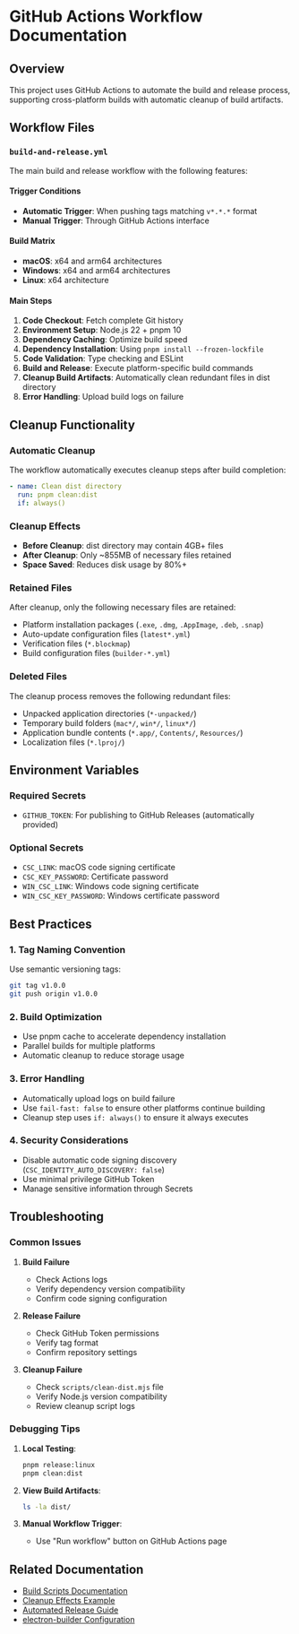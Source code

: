 # GitHub Actions Workflow Documentation

## Overview

This project uses GitHub Actions to automate the build and release process, supporting cross-platform builds with automatic cleanup of build artifacts.

## Workflow Files

### `build-and-release.yml`

The main build and release workflow with the following features:

#### Trigger Conditions

- **Automatic Trigger**: When pushing tags matching `v*.*.*` format
- **Manual Trigger**: Through GitHub Actions interface

#### Build Matrix

- **macOS**: x64 and arm64 architectures
- **Windows**: x64 and arm64 architectures
- **Linux**: x64 architecture

#### Main Steps

1. **Code Checkout**: Fetch complete Git history
2. **Environment Setup**: Node.js 22 + pnpm 10
3. **Dependency Caching**: Optimize build speed
4. **Dependency Installation**: Using `pnpm install --frozen-lockfile`
5. **Code Validation**: Type checking and ESLint
6. **Build and Release**: Execute platform-specific build commands
7. **Cleanup Build Artifacts**: Automatically clean redundant files in dist directory
8. **Error Handling**: Upload build logs on failure

## Cleanup Functionality

### Automatic Cleanup

The workflow automatically executes cleanup steps after build completion:

```yaml
- name: Clean dist directory
  run: pnpm clean:dist
  if: always()
```

### Cleanup Effects

- **Before Cleanup**: dist directory may contain 4GB+ files
- **After Cleanup**: Only ~855MB of necessary files retained
- **Space Saved**: Reduces disk usage by 80%+

### Retained Files

After cleanup, only the following necessary files are retained:

- Platform installation packages (`.exe`, `.dmg`, `.AppImage`, `.deb`, `.snap`)
- Auto-update configuration files (`latest*.yml`)
- Verification files (`*.blockmap`)
- Build configuration files (`builder-*.yml`)

### Deleted Files

The cleanup process removes the following redundant files:

- Unpacked application directories (`*-unpacked/`)
- Temporary build folders (`mac*/`, `win*/`, `linux*/`)
- Application bundle contents (`*.app/`, `Contents/`, `Resources/`)
- Localization files (`*.lproj/`)

## Environment Variables

### Required Secrets

- `GITHUB_TOKEN`: For publishing to GitHub Releases (automatically provided)

### Optional Secrets

- `CSC_LINK`: macOS code signing certificate
- `CSC_KEY_PASSWORD`: Certificate password
- `WIN_CSC_LINK`: Windows code signing certificate
- `WIN_CSC_KEY_PASSWORD`: Windows certificate password

## Best Practices

### 1. Tag Naming Convention

Use semantic versioning tags:

```bash
git tag v1.0.0
git push origin v1.0.0
```

### 2. Build Optimization

- Use pnpm cache to accelerate dependency installation
- Parallel builds for multiple platforms
- Automatic cleanup to reduce storage usage

### 3. Error Handling

- Automatically upload logs on build failure
- Use `fail-fast: false` to ensure other platforms continue building
- Cleanup step uses `if: always()` to ensure it always executes

### 4. Security Considerations

- Disable automatic code signing discovery (`CSC_IDENTITY_AUTO_DISCOVERY: false`)
- Use minimal privilege GitHub Token
- Manage sensitive information through Secrets

## Troubleshooting

### Common Issues

1. **Build Failure**
   - Check Actions logs
   - Verify dependency version compatibility
   - Confirm code signing configuration

2. **Release Failure**
   - Check GitHub Token permissions
   - Verify tag format
   - Confirm repository settings

3. **Cleanup Failure**
   - Check `scripts/clean-dist.mjs` file
   - Verify Node.js version compatibility
   - Review cleanup script logs

### Debugging Tips

1. **Local Testing**:

   ```bash
   pnpm release:linux
   pnpm clean:dist
   ```

2. **View Build Artifacts**:

   ```bash
   ls -la dist/
   ```

3. **Manual Workflow Trigger**:
   - Use "Run workflow" button on GitHub Actions page

## Related Documentation

- [Build Scripts Documentation](../../scripts/README.md)
- [Cleanup Effects Example](../../scripts/clean-dist-example.md)
- [Automated Release Guide](../../docs/auto-release.en.md)
- [electron-builder Configuration](../../electron-builder.yml)
